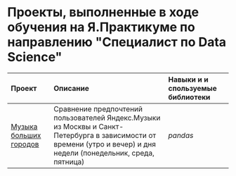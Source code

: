 # Проекты, выполненные в ходе обучения на Я.Практикуме по направлению "Специалист по Data Science"


| Проект | Описание | Навыки и и спользуемые библиотеки | 
| :---------------------- | :---------------------- | :---------------------- |
| [Музыка больших городов](big_cities_music) | Сравнение предпочтений пользователей Яндекс.Музыки из Москвы и Санкт-Петербурга в зависимости от времени (утро и вечер) и дня недели (понедельник, среда, пятница)| *pandas* |
